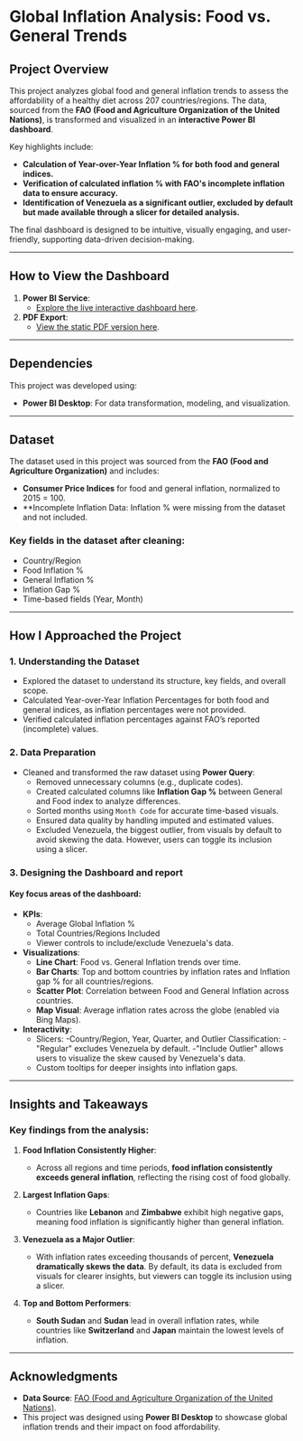# **Global Inflation Analysis: Food vs. General Trends**

## **Project Overview**
This project analyzes global food and general inflation trends to assess the affordability of a healthy diet across 207 countries/regions. The data, sourced from the **FAO (Food and Agriculture Organization of the United Nations)**, is transformed and visualized in an **interactive Power BI dashboard**.

Key highlights include:
- **Calculation of Year-over-Year Inflation % for both food and general indices.**
- **Verification of calculated inflation % with FAO's incomplete inflation data to ensure accuracy.**
- **Identification of Venezuela as a significant outlier, excluded by default but made available through a slicer for detailed analysis.**

The final dashboard is designed to be intuitive, visually engaging, and user-friendly, supporting data-driven decision-making.

---

## **How to View the Dashboard**
1. **Power BI Service**:
   - [Explore the live interactive dashboard here](https://app.powerbi.com/view?r=eyJrIjoiZjYyYzJjMWItMjg2OC00Y2VmLWJkOTItNThhZDYzZGQ1MDY5IiwidCI6ImI4NjBiZTJmLTI1ZGMtNDc0ZC1iNzJiLTIxZmQ4YzA0NGRiMCJ9&pageName=b35b204faeea5202239e).
2. **PDF Export**:
   - [View the static PDF version here](https://github.com/A-shiket/Global_Inflation_Analysis-Power-BI/blob/main/Global%20Inflation%20Analysis%20by%20Aakash%20Shiket.pdf).

---

## **Dependencies**
This project was developed using:
- **Power BI Desktop**: For data transformation, modeling, and visualization.

---

## **Dataset**
The dataset used in this project was sourced from the **FAO (Food and Agriculture Organization)** and includes:
- **Consumer Price Indices** for food and general inflation, normalized to 2015 = 100.
- **Incomplete Inflation Data: Inflation % were missing from the dataset and not included.

### **Key fields in the dataset after cleaning**:
- Country/Region
- Food Inflation %
- General Inflation %
- Inflation Gap %
- Time-based fields (Year, Month)

---

## **How I Approached the Project**

### **1. Understanding the Dataset**
- Explored the dataset to understand its structure, key fields, and overall scope.
- Calculated Year-over-Year Inflation Percentages for both food and general indices, as inflation percentages were not provided.
- Verified calculated inflation percentages against FAO’s reported (incomplete) values.


### **2. Data Preparation**
- Cleaned and transformed the raw dataset using **Power Query**:
  - Removed unnecessary columns (e.g., duplicate codes).
  - Created calculated columns like **Inflation Gap %** between General and Food index to analyze differences.
  - Sorted months using `Month Code` for accurate time-based visuals.
  - Ensured data quality by handling imputed and estimated values.
  - Excluded Venezuela, the biggest outlier, from visuals by default to avoid skewing the data. However, users can toggle its inclusion using a slicer.


### **3. Designing the Dashboard and report**
#### **Key focus areas of the dashboard**:
- **KPIs**:
  - Average Global Inflation %
  - Total Countries/Regions Included
  - Viewer controls to include/exclude Venezuela's data.
- **Visualizations**:
  - **Line Chart**: Food vs. General Inflation trends over time.
  - **Bar Charts**: Top and bottom countries by inflation rates and Inflation gap % for all countries/regions.
  - **Scatter Plot**: Correlation between Food and General Inflation across countries.
  - **Map Visual**: Average inflation rates across the globe (enabled via Bing Maps).
- **Interactivity**:
  - Slicers:
    -Country/Region, Year, Quarter, and Outlier Classification:
            -"Regular" excludes Venezuela by default.
            -"Include Outlier" allows users to visualize the skew caused by Venezuela's data.
  - Custom tooltips for deeper insights into inflation gaps.

---

## **Insights and Takeaways**
### **Key findings from the analysis**:
1. **Food Inflation Consistently Higher**:
   - Across all regions and time periods, **food inflation consistently exceeds general inflation**, reflecting the rising cost of food globally.
   
2. **Largest Inflation Gaps**:
   - Countries like **Lebanon** and **Zimbabwe** exhibit high negative gaps, meaning food inflation is significantly higher than general inflation.
   
3. **Venezuela as a Major Outlier**:
   - With inflation rates exceeding thousands of percent, **Venezuela dramatically skews the data**. By default, its data is excluded from visuals for clearer insights, but viewers can toggle its inclusion using a slicer.

4. **Top and Bottom Performers**:
   - **South Sudan** and **Sudan** lead in overall inflation rates, while countries like **Switzerland** and **Japan** maintain the lowest levels of inflation.

---

## **Acknowledgments**
- **Data Source**: [FAO (Food and Agriculture Organization of the United Nations)](https://www.fao.org/faostat/en/#data/CAHD).
- This project was designed using **Power BI Desktop** to showcase global inflation trends and their impact on food affordability.

